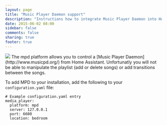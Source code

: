 ```yaml
---
layout: page
title: "Music Player Daemon support"
description: "Instructions how to integrate Music Player Daemon into Home Assistant."
date: 2015-06-02 08:00
sidebar: false
comments: false
sharing: true
footer: true
---
```


<img src='/images/supported_brands/mpd.png' class='brand pull-right' />
The mpd platform allows you to control a [Music Player Daemon](http://www.musicpd.org/) from Home Assistant. Unfortunatly you will not be able to manipulate the playlist (add or delete songs) or add transitions between the songs. 

To add MPD to your installation, add the following to your `configuration.yaml` file:

```
# Example configuration.yaml entry
media_player:
  platform: mpd
  server: 127.0.0.1
  port: 6600
  location: bedroom
```

